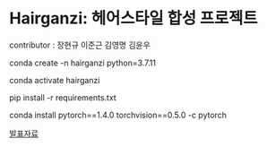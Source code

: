 # Hairganzi: 헤어스타일 합성 프로젝트

contributor : 장현규 이준근 김영명 김윤우

conda create -n hairganzi python=3.7.11

conda activate hairganzi

pip install -r requirements.txt

conda install pytorch==1.4.0 torchvision==0.5.0 -c pytorch

[발표자료](https://drive.google.com/file/d/19t_SAKXQ0suxoVVYlBkz-gqNXWe_pL95/view?usp=sharing)
